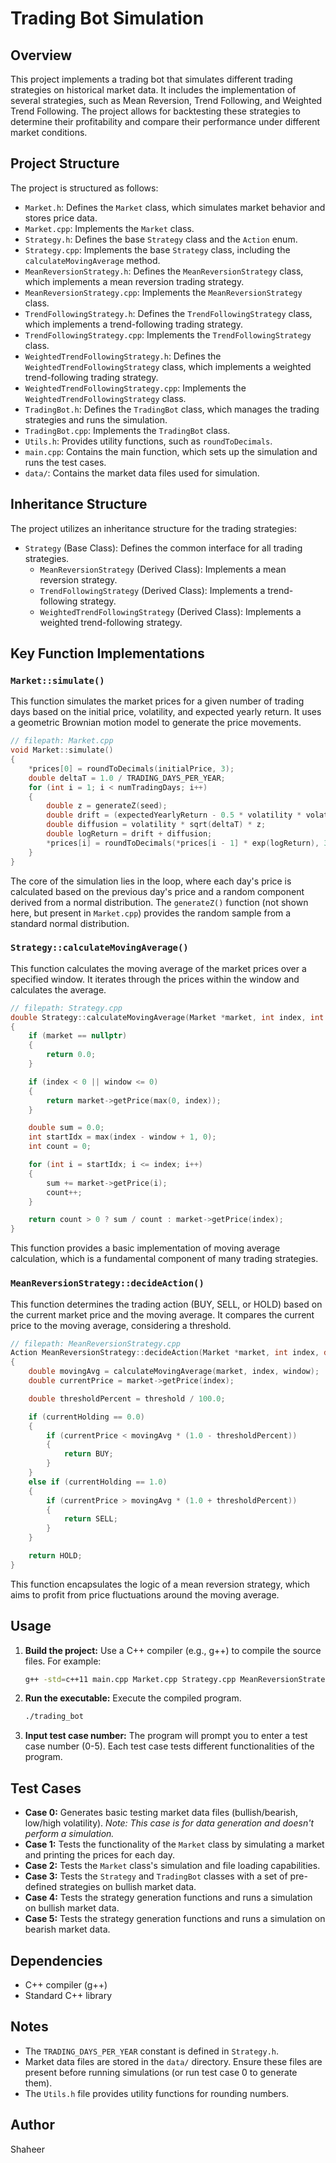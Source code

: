 # Trading Bot Simulation

## Overview

This project implements a trading bot that simulates different trading strategies on historical market data. It includes the implementation of several strategies, such as Mean Reversion, Trend Following, and Weighted Trend Following. The project allows for backtesting these strategies to determine their profitability and compare their performance under different market conditions.

## Project Structure

The project is structured as follows:

*   `Market.h`: Defines the `Market` class, which simulates market behavior and stores price data.
*   `Market.cpp`: Implements the `Market` class.
*   `Strategy.h`: Defines the base `Strategy` class and the `Action` enum.
*   `Strategy.cpp`: Implements the base `Strategy` class, including the `calculateMovingAverage` method.
*   `MeanReversionStrategy.h`: Defines the `MeanReversionStrategy` class, which implements a mean reversion trading strategy.
*   `MeanReversionStrategy.cpp`: Implements the `MeanReversionStrategy` class.
*   `TrendFollowingStrategy.h`: Defines the `TrendFollowingStrategy` class, which implements a trend-following trading strategy.
*   `TrendFollowingStrategy.cpp`: Implements the `TrendFollowingStrategy` class.
*   `WeightedTrendFollowingStrategy.h`: Defines the `WeightedTrendFollowingStrategy` class, which implements a weighted trend-following trading strategy.
*   `WeightedTrendFollowingStrategy.cpp`: Implements the `WeightedTrendFollowingStrategy` class.
*   `TradingBot.h`: Defines the `TradingBot` class, which manages the trading strategies and runs the simulation.
*   `TradingBot.cpp`: Implements the `TradingBot` class.
*   `Utils.h`: Provides utility functions, such as `roundToDecimals`.
*   `main.cpp`: Contains the main function, which sets up the simulation and runs the test cases.
*   `data/`: Contains the market data files used for simulation.

## Inheritance Structure

The project utilizes an inheritance structure for the trading strategies:

*   `Strategy` (Base Class): Defines the common interface for all trading strategies.
    *   `MeanReversionStrategy` (Derived Class): Implements a mean reversion strategy.
    *   `TrendFollowingStrategy` (Derived Class): Implements a trend-following strategy.
    *   `WeightedTrendFollowingStrategy` (Derived Class): Implements a weighted trend-following strategy.

## Key Function Implementations

### `Market::simulate()`

This function simulates the market prices for a given number of trading days based on the initial price, volatility, and expected yearly return. It uses a geometric Brownian motion model to generate the price movements.

```cpp
// filepath: Market.cpp
void Market::simulate()
{
    *prices[0] = roundToDecimals(initialPrice, 3);
    double deltaT = 1.0 / TRADING_DAYS_PER_YEAR;
    for (int i = 1; i < numTradingDays; i++)
    {
        double z = generateZ(seed);
        double drift = (expectedYearlyReturn - 0.5 * volatility * volatility) * deltaT;
        double diffusion = volatility * sqrt(deltaT) * z;
        double logReturn = drift + diffusion;
        *prices[i] = roundToDecimals(*prices[i - 1] * exp(logReturn), 3);
    }
}
```

The core of the simulation lies in the loop, where each day's price is calculated based on the previous day's price and a random component derived from a normal distribution. The `generateZ()` function (not shown here, but present in `Market.cpp`) provides the random sample from a standard normal distribution.

### `Strategy::calculateMovingAverage()`

This function calculates the moving average of the market prices over a specified window. It iterates through the prices within the window and calculates the average.

```cpp
// filepath: Strategy.cpp
double Strategy::calculateMovingAverage(Market *market, int index, int window) const
{
    if (market == nullptr)
    {
        return 0.0;
    }

    if (index < 0 || window <= 0)
    {
        return market->getPrice(max(0, index));
    }

    double sum = 0.0;
    int startIdx = max(index - window + 1, 0);
    int count = 0;

    for (int i = startIdx; i <= index; i++)
    {
        sum += market->getPrice(i);
        count++;
    }

    return count > 0 ? sum / count : market->getPrice(index);
}
```

This function provides a basic implementation of moving average calculation, which is a fundamental component of many trading strategies.

### `MeanReversionStrategy::decideAction()`

This function determines the trading action (BUY, SELL, or HOLD) based on the current market price and the moving average. It compares the current price to the moving average, considering a threshold.

```cpp
// filepath: MeanReversionStrategy.cpp
Action MeanReversionStrategy::decideAction(Market *market, int index, double currentHolding) const
{
    double movingAvg = calculateMovingAverage(market, index, window);
    double currentPrice = market->getPrice(index);

    double thresholdPercent = threshold / 100.0;

    if (currentHolding == 0.0)
    {
        if (currentPrice < movingAvg * (1.0 - thresholdPercent))
        {
            return BUY;
        }
    }
    else if (currentHolding == 1.0)
    {
        if (currentPrice > movingAvg * (1.0 + thresholdPercent))
        {
            return SELL;
        }
    }

    return HOLD;
}
```

This function encapsulates the logic of a mean reversion strategy, which aims to profit from price fluctuations around the moving average.

## Usage

1.  **Build the project:** Use a C++ compiler (e.g., g++) to compile the source files. For example:

    ```bash
    g++ -std=c++11 main.cpp Market.cpp Strategy.cpp MeanReversionStrategy.cpp TrendFollowingStrategy.cpp WeightedTrendFollowingStrategy.cpp TradingBot.cpp Utils.cpp -o trading_bot
    ```
2.  **Run the executable:** Execute the compiled program.

    ```bash
    ./trading_bot
    ```
3.  **Input test case number:** The program will prompt you to enter a test case number (0-5). Each test case tests different functionalities of the program.

## Test Cases

*   **Case 0:** Generates basic testing market data files (bullish/bearish, low/high volatility). *Note: This case is for data generation and doesn't perform a simulation.*
*   **Case 1:** Tests the functionality of the `Market` class by simulating a market and printing the prices for each day.
*   **Case 2:** Tests the `Market` class's simulation and file loading capabilities.
*   **Case 3:** Tests the `Strategy` and `TradingBot` classes with a set of pre-defined strategies on bullish market data.
*   **Case 4:** Tests the strategy generation functions and runs a simulation on bullish market data.
*   **Case 5:** Tests the strategy generation functions and runs a simulation on bearish market data.

## Dependencies

*   C++ compiler (g++)
*   Standard C++ library

## Notes

*   The `TRADING_DAYS_PER_YEAR` constant is defined in `Strategy.h`.
*   Market data files are stored in the `data/` directory. Ensure these files are present before running simulations (or run test case 0 to generate them).
*   The `Utils.h` file provides utility functions for rounding numbers.

## Author

Shaheer
